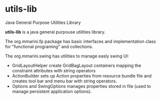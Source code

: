 utils-lib
=========

Java General Purpose Utilities Library

**utils-lib** is a java general purpouse utilities library.

The org.mmarini.fp package has basic interfaces and implementation class for "functional programing" and collections.

The org.mmarini.swing has utilities to manage easly swing UI:

* GridLayoutHelper create GridBagLayout containers mapping the constraint attributes with string operators
* ActionBuilder sets up Action properties from resource bundle file and creates tool bar and menu bar with
  string operators.
* Options and SwingOptions manages properties stored in file (used to manage persistent application options).
